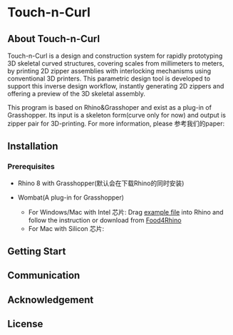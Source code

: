 # Touch-n-Curl

## About Touch-n-Curl

Touch-n-Curl is a design and construction system for rapidly prototyping 3D skeletal curved structures, covering scales from millimeters to meters, by printing 2D zipper assemblies with interlocking mechanisms using conventional 3D printers. This parametric design tool is developed to support this inverse design workflow, instantly generating 2D zippers and offering a preview of the 3D skeletal assembly.

This program is based on Rhino&Grasshoper and exist as a plug-in of Grasshopper. Its input is a skeleton form(curve only for now) and output is zipper pair for 3D-printing. For more information, please 参考我们的paper:

## Installation

### Prerequisites

- Rhino 8 with Grasshopper(默认会在下载Rhino的同时安装)

- Wombat(A plug-in for Grasshopper)
  - For Windows/Mac with Intel 芯片: Drag [example file](./Example.gh) into Rhino and follow the instruction or download from [Food4Rhino](https://www.food4rhino.com/)
  - For Mac with Silicon 芯片:

## Getting Start

## Communication

## Acknowledgement

## License